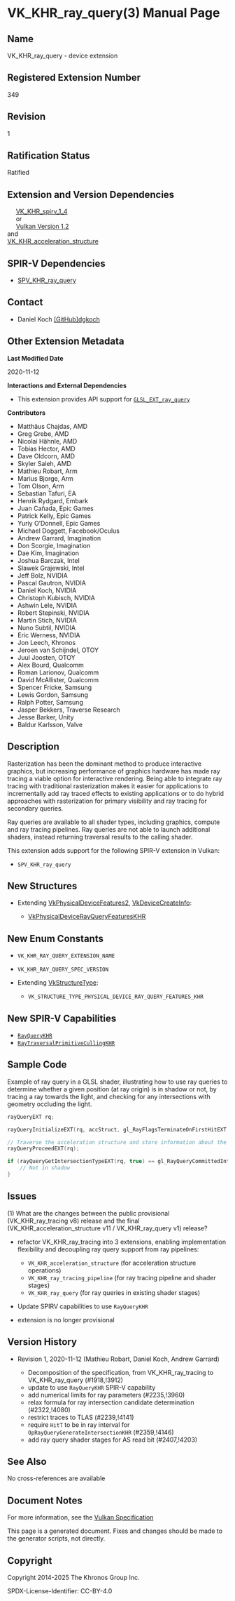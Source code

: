 # VK\_KHR\_ray\_query(3) Manual Page

## Name

VK\_KHR\_ray\_query - device extension



## [](#_registered_extension_number)Registered Extension Number

349

## [](#_revision)Revision

1

## [](#_ratification_status)Ratification Status

Ratified

## [](#_extension_and_version_dependencies)Extension and Version Dependencies

     [VK\_KHR\_spirv\_1\_4](https://registry.khronos.org/vulkan/specs/latest/man/html/VK_KHR_spirv_1_4.html)  
     or  
     [Vulkan Version 1.2](#versions-1.2)  
and  
[VK\_KHR\_acceleration\_structure](https://registry.khronos.org/vulkan/specs/latest/man/html/VK_KHR_acceleration_structure.html)

## [](#_spir_v_dependencies)SPIR-V Dependencies

- [SPV\_KHR\_ray\_query](https://github.khronos.org/SPIRV-Registry/extensions/KHR/SPV_KHR_ray_query.html)

## [](#_contact)Contact

- Daniel Koch [\[GitHub\]dgkoch](https://github.com/KhronosGroup/Vulkan-Docs/issues/new?body=%5BVK_KHR_ray_query%5D%20%40dgkoch%0A%2AHere%20describe%20the%20issue%20or%20question%20you%20have%20about%20the%20VK_KHR_ray_query%20extension%2A)

## [](#_other_extension_metadata)Other Extension Metadata

**Last Modified Date**

2020-11-12

**Interactions and External Dependencies**

- This extension provides API support for [`GLSL_EXT_ray_query`](https://github.com/KhronosGroup/GLSL/blob/main/extensions/ext/GLSL_EXT_ray_query.txt)

**Contributors**

- Matthäus Chajdas, AMD
- Greg Grebe, AMD
- Nicolai Hähnle, AMD
- Tobias Hector, AMD
- Dave Oldcorn, AMD
- Skyler Saleh, AMD
- Mathieu Robart, Arm
- Marius Bjorge, Arm
- Tom Olson, Arm
- Sebastian Tafuri, EA
- Henrik Rydgard, Embark
- Juan Cañada, Epic Games
- Patrick Kelly, Epic Games
- Yuriy O’Donnell, Epic Games
- Michael Doggett, Facebook/Oculus
- Andrew Garrard, Imagination
- Don Scorgie, Imagination
- Dae Kim, Imagination
- Joshua Barczak, Intel
- Slawek Grajewski, Intel
- Jeff Bolz, NVIDIA
- Pascal Gautron, NVIDIA
- Daniel Koch, NVIDIA
- Christoph Kubisch, NVIDIA
- Ashwin Lele, NVIDIA
- Robert Stepinski, NVIDIA
- Martin Stich, NVIDIA
- Nuno Subtil, NVIDIA
- Eric Werness, NVIDIA
- Jon Leech, Khronos
- Jeroen van Schijndel, OTOY
- Juul Joosten, OTOY
- Alex Bourd, Qualcomm
- Roman Larionov, Qualcomm
- David McAllister, Qualcomm
- Spencer Fricke, Samsung
- Lewis Gordon, Samsung
- Ralph Potter, Samsung
- Jasper Bekkers, Traverse Research
- Jesse Barker, Unity
- Baldur Karlsson, Valve

## [](#_description)Description

Rasterization has been the dominant method to produce interactive graphics, but increasing performance of graphics hardware has made ray tracing a viable option for interactive rendering. Being able to integrate ray tracing with traditional rasterization makes it easier for applications to incrementally add ray traced effects to existing applications or to do hybrid approaches with rasterization for primary visibility and ray tracing for secondary queries.

Ray queries are available to all shader types, including graphics, compute and ray tracing pipelines. Ray queries are not able to launch additional shaders, instead returning traversal results to the calling shader.

This extension adds support for the following SPIR-V extension in Vulkan:

- `SPV_KHR_ray_query`

## [](#_new_structures)New Structures

- Extending [VkPhysicalDeviceFeatures2](https://registry.khronos.org/vulkan/specs/latest/man/html/VkPhysicalDeviceFeatures2.html), [VkDeviceCreateInfo](https://registry.khronos.org/vulkan/specs/latest/man/html/VkDeviceCreateInfo.html):
  
  - [VkPhysicalDeviceRayQueryFeaturesKHR](https://registry.khronos.org/vulkan/specs/latest/man/html/VkPhysicalDeviceRayQueryFeaturesKHR.html)

## [](#_new_enum_constants)New Enum Constants

- `VK_KHR_RAY_QUERY_EXTENSION_NAME`
- `VK_KHR_RAY_QUERY_SPEC_VERSION`
- Extending [VkStructureType](https://registry.khronos.org/vulkan/specs/latest/man/html/VkStructureType.html):
  
  - `VK_STRUCTURE_TYPE_PHYSICAL_DEVICE_RAY_QUERY_FEATURES_KHR`

## [](#_new_spir_v_capabilities)New SPIR-V Capabilities

- [`RayQueryKHR`](https://registry.khronos.org/vulkan/specs/latest/html/vkspec.html#spirvenv-capabilities-table-RayQueryKHR)
- [`RayTraversalPrimitiveCullingKHR`](https://registry.khronos.org/vulkan/specs/latest/html/vkspec.html#spirvenv-capabilities-table-RayTraversalPrimitiveCullingKHR)

## [](#_sample_code)Sample Code

Example of ray query in a GLSL shader, illustrating how to use ray queries to determine whether a given position (at ray origin) is in shadow or not, by tracing a ray towards the light, and checking for any intersections with geometry occluding the light.

```c
rayQueryEXT rq;

rayQueryInitializeEXT(rq, accStruct, gl_RayFlagsTerminateOnFirstHitEXT, cullMask, origin, tMin, direction, tMax);

// Traverse the acceleration structure and store information about the first intersection (if any)
rayQueryProceedEXT(rq);

if (rayQueryGetIntersectionTypeEXT(rq, true) == gl_RayQueryCommittedIntersectionNoneEXT) {
    // Not in shadow
}
```

## [](#_issues)Issues

(1) What are the changes between the public provisional (VK\_KHR\_ray\_tracing v8) release and the final (VK\_KHR\_acceleration\_structure v11 / VK\_KHR\_ray\_query v1) release?

- refactor VK\_KHR\_ray\_tracing into 3 extensions, enabling implementation flexibility and decoupling ray query support from ray pipelines:
  
  - `VK_KHR_acceleration_structure` (for acceleration structure operations)
  - `VK_KHR_ray_tracing_pipeline` (for ray tracing pipeline and shader stages)
  - `VK_KHR_ray_query` (for ray queries in existing shader stages)
- Update SPIRV capabilities to use `RayQueryKHR`
- extension is no longer provisional

## [](#_version_history)Version History

- Revision 1, 2020-11-12 (Mathieu Robart, Daniel Koch, Andrew Garrard)
  
  - Decomposition of the specification, from VK\_KHR\_ray\_tracing to VK\_KHR\_ray\_query (#1918,!3912)
  - update to use `RayQueryKHR` SPIR-V capability
  - add numerical limits for ray parameters (#2235,!3960)
  - relax formula for ray intersection candidate determination (#2322,!4080)
  - restrict traces to TLAS (#2239,!4141)
  - require `HitT` to be in ray interval for `OpRayQueryGenerateIntersectionKHR` (#2359,!4146)
  - add ray query shader stages for AS read bit (#2407,!4203)

## [](#_see_also)See Also

No cross-references are available

## [](#_document_notes)Document Notes

For more information, see the [Vulkan Specification](https://registry.khronos.org/vulkan/specs/latest/html/vkspec.html#VK_KHR_ray_query)

This page is a generated document. Fixes and changes should be made to the generator scripts, not directly.

## [](#_copyright)Copyright

Copyright 2014-2025 The Khronos Group Inc.

SPDX-License-Identifier: CC-BY-4.0